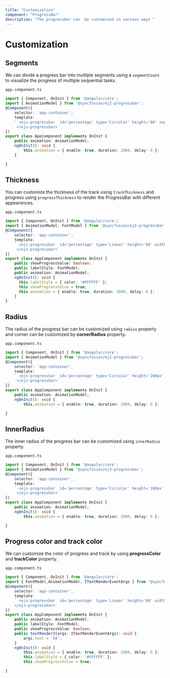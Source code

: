 ```yaml
---
title: "Customization"
component: "ProgressBar"
description: "The progressBar can  be customized in various ways "
---
```

# Customization

## Segments

We can divide a progress bar into multiple segments using a `segmentCount` to visualize the progress of multiple sequential tasks.

`app.component.ts`

```typescript
import { Component, OnInit } from '@angular/core';
import { AnimationModel } from '@syncfusion/ej2-progressbar';
@Component({
    selector: 'app-container',
    template:
    ` <ejs-progressbar  id='percentage' type='Circular' height='60' segmentCount=8 value=100                        [animation]='animation'>
     </ejs-progressbar>`
})
export class AppComponent implements OnInit {
    public animation: AnimationModel;
    ngOnInit(): void {
        this.animation = { enable: true, duration: 2000, delay: 0 };
    }

}
```

## Thickness

You can customize the thickness of the track  using `trackThickness` and progress using `progressThickness` to render the ProgressBar with different appearances.

`app.component.ts`

```typescript
import { Component, OnInit } from '@angular/core';
import { AnimationModel, FontModel } from '@syncfusion/ej2-progressbar';
@Component({
    selector: 'app-container',
    template:
    ` <ejs-progressbar  id='percentage' type='Linear' height='60' width='90%'  trackThickness=24                     progressThickness=24 value=100 [showProgressValue]='showProgressValue' [labelStyle]='labelStyle'              [animation]='animation'>
     </ejs-progressbar>`
})
export class AppComponent implements OnInit {
    public showProgressValue: boolean;
    public labelStyle: FontModel;
    public animation: AnimationModel;
    ngOnInit(): void {
      this.labelStyle = { color: '#FFFFFF' };
      this.showProgressValue = true;
      this.animation = { enable: true, duration: 2000, delay: 0 };
    }
}
```

## Radius

The  radius of the progress bar can be customized using `radius` property and  corner can be customized by **cornerRadius** property.

`app.component.ts`

```typescript
import { Component, OnInit } from '@angular/core';
import { AnimationModel } from '@syncfusion/ej2-progressbar';
@Component({
    selector: 'app-container',
    template:
    ` <ejs-progressbar  id='percentage' type='Circular' height='160px' width='160px'  trackColor='#FFD939'        radius='100%' progressColor='white' cornerRadius='Round' trackThickness=80 progressThickness=10 value=60 [animation]='animation'>
     </ejs-progressbar>`
})
export class AppComponent implements OnInit {
    public animation: AnimationModel;
    ngOnInit(): void {
        this.animation = { enable: true, duration: 2000, delay: 0 };

}
```

## InnerRadius

The inner radius of the progress bar can be customized using `innerRadius` property.

`app.component.ts`

```typescript
import { Component, OnInit } from '@angular/core';
import { AnimationModel } from '@syncfusion/ej2-progressbar';
@Component({
    selector: 'app-container',
    template:
    ` <ejs-progressbar  id='percentage' type='Circular' height='160px' width='160px'  trackColor='#FFD939'        radius='100%' innerRadius='80%' progressColor='white' cornerRadius='Round' trackThickness=80 progressThickness=10 value=60 [animation]='animation'>
     </ejs-progressbar>`
})
export class AppComponent implements OnInit {
    public animation: AnimationModel;
    ngOnInit(): void {
        this.animation = { enable: true, duration: 2000, delay: 0 };

}
```

## Progress color and track color

We can customize the color of progress and track by using  **progressColor** and **trackColor** property.

`app.component.ts`

```typescript
import { Component, OnInit } from '@angular/core';
import { FontModel,AnimationModel, ITextRenderEventArgs } from '@syncfusion/ej2-progressbar';
@Component({
    selector: 'app-container',
    template:
    ` <ejs-progressbar  id='percentage' type='Linear' height='60' width='90%' trackThickness=24             progressThickness=24  value = 50  progressColor='#E3165B' trackColor='#F8C7D8' [labelStyle]='labelStyle'    [textRender]='textRender'   [showProgressValue]='showProgressValue' [animation]='animation'>
    </ejs-progressbar>`
})
export class AppComponent implements OnInit {
    public animation: AnimationModel;
    public labelStyle: FontModel;
    public showProgressValue: boolean;
    public textRender2(args: ITextRenderEventArgs): void {
        args.text = '50';
    }
    ngOnInit(): void {
        this.animation = { enable: true, duration: 2000, delay: 0 };
        this.labelStyle = { color: '#FFFFFF' };
        this.showProgressValue = true;

}
```
